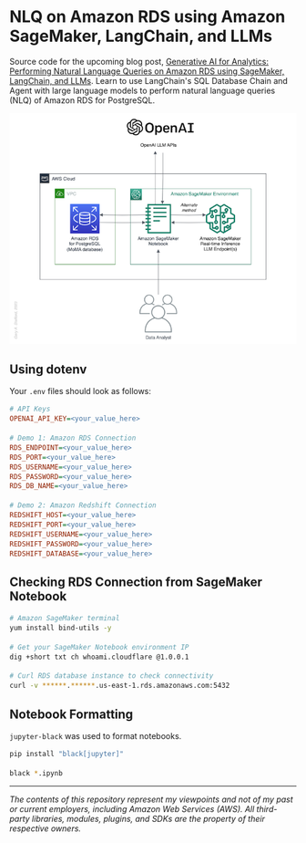 # NLQ on Amazon RDS using Amazon SageMaker, LangChain, and LLMs

Source code for the upcoming blog post, [Generative AI for Analytics: Performing Natural Language Queries on Amazon RDS using SageMaker, LangChain, and LLMs](https://garystafford.medium.com/generative-ai-for-analytics-performing-natural-language-queries-on-amazon-rds-using-amazon-f0e5c4132f6b). Learn to use LangChain's SQL Database Chain and Agent with large language models to perform natural language queries (NLQ) of Amazon RDS for PostgreSQL.

![Architecture](LangChainSQL.png)

## Using dotenv

Your `.env` files should look as follows:

```ini
# API Keys
OPENAI_API_KEY=<your_value_here>

# Demo 1: Amazon RDS Connection 
RDS_ENDPOINT=<your_value_here>
RDS_PORT=<your_value_here>
RDS_USERNAME=<your_value_here>
RDS_PASSWORD=<your_value_here>
RDS_DB_NAME=<your_value_here>

# Demo 2: Amazon Redshift Connection 
REDSHIFT_HOST=<your_value_here>
REDSHIFT_PORT=<your_value_here>
REDSHIFT_USERNAME=<your_value_here>
REDSHIFT_PASSWORD=<your_value_here>
REDSHIFT_DATABASE=<your_value_here>
```

## Checking RDS Connection from SageMaker Notebook

```sh
# Amazon SageMaker terminal
yum install bind-utils -y

# Get your SageMaker Notebook environment IP
dig +short txt ch whoami.cloudflare @1.0.0.1

# Curl RDS database instance to check connectivity
curl -v ******.******.us-east-1.rds.amazonaws.com:5432
```

## Notebook Formatting

`jupyter-black` was used to format notebooks.

```sh
pip install "black[jupyter]"

black *.ipynb
```

---

_The contents of this repository represent my viewpoints and not of my past or current employers, including Amazon Web Services (AWS). All third-party libraries, modules, plugins, and SDKs are the property of their respective owners._
